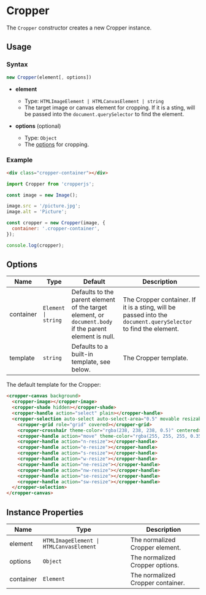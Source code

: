 # Cropper

The `Cropper` constructor creates a new Cropper instance.

## Usage

### Syntax

```js
new Cropper(element[, options])
```

- **element**
  - Type: `HTMLImageElement | HTMLCanvasElement | string`
  - The target image or canvas element for cropping. If it is a sting, will be passed into the `document.querySelector` to find the element.

- **options** (optional)
  - Type: `Object`
  - The [options](#options) for cropping.

### Example

<ClientOnly>
  <Cropper />
</ClientOnly>

```html
<div class="cropper-container"></div>
```

```js
import Cropper from 'cropperjs';

const image = new Image();

image.src = '/picture.jpg';
image.alt = 'Picture';

const cropper = new Cropper(image, {
  container: '.cropper-container',
});

console.log(cropper);
```

## Options

| Name | Type | Default | Description |
| --- | --- | --- | --- |
| container | `Element \| string` | Defaults to the parent element of the target element, or `document.body` if the parent element is null. | The Cropper container. If it is a sting, will be passed into the `document.querySelector` to find the element. |
| template | `string` | Defaults to a built-in template, see below. | The Cropper template. |

The default template for the Cropper:

```html
<cropper-canvas background>
  <cropper-image></cropper-image>
  <cropper-shade hidden></cropper-shade>
  <cropper-handle action="select" plain></cropper-handle>
  <cropper-selection auto-select auto-select-area="0.5" movable resizable zoomable>
    <cropper-grid role="grid" covered></cropper-grid>
    <cropper-crosshair theme-color="rgba(238, 238, 238, 0.5)" centered></cropper-crosshair>
    <cropper-handle action="move" theme-color="rgba(255, 255, 255, 0.35)"></cropper-handle>
    <cropper-handle action="n-resize"></cropper-handle>
    <cropper-handle action="e-resize"></cropper-handle>
    <cropper-handle action="s-resize"></cropper-handle>
    <cropper-handle action="w-resize"></cropper-handle>
    <cropper-handle action="ne-resize"></cropper-handle>
    <cropper-handle action="nw-resize"></cropper-handle>
    <cropper-handle action="se-resize"></cropper-handle>
    <cropper-handle action="sw-resize"></cropper-handle>
  </cropper-selection>
</cropper-canvas>
```

## Instance Properties

| Name | Type | Description |
| --- | --- | --- |
| element | `HTMLImageElement \| HTMLCanvasElement` | The normalized Cropper element. |
| options | `Object` | The normalized Cropper options. |
| container | `Element` | The normalized Cropper container. |

